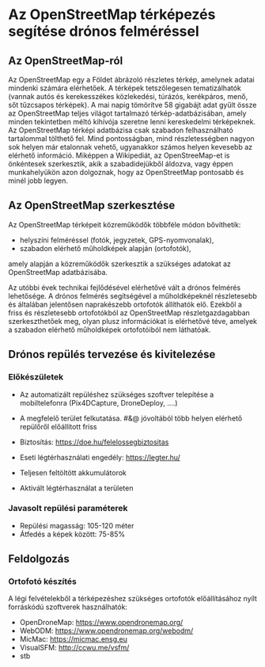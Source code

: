 # Az OpenStreetMap térképezés segítése drónos felméréssel

## Az OpenStreetMap-ról

Az OpenStreetMap egy a Földet ábrázoló részletes térkép, amelynek adatai mindenki számára elérhetőek. A térképek tetszőlegesen tematizálhatók (vannak autós és kerekesszékes közlekedési, túrázós, kerékpáros, menő, sőt tűzcsapos térképek). A mai napig tömörítve 58 gigabájt adat gyűlt össze az OpenStreetMap teljes világot tartalmazó térkép-adatbázisában, amely minden tekintetben méltó kihívója szeretne lenni kereskedelmi térképeknek. Az OpenStreetMap térképi adatbázisa csak szabadon felhasználható tartalommal tölthető fel. Mind pontosságban, mind részletességben nagyon sok helyen már etalonnak vehető, ugyanakkor számos helyen kevesebb az elérhető információ. Miképpen a Wikipediát, az OpenStreeMap-et is önkéntesek szerkesztik, akik a szabadidejükből áldozva, vagy éppen munkahelyükön azon dolgoznak, hogy az OpenStreetMap pontosabb és minél jobb legyen.

## Az OpenStreetMap szerkesztése

Az OpenStreetMap térképeit közreműködők többféle módon bővíthetik:
* helyszíni felméréssel (fotók, jegyzetek, GPS-nyomvonalak), 
* szabadon elérhető műholdképek alapján (ortofotók),

amely alapján a közreműködők szerkesztik a szükséges adatokat az OpenStreetMap adatbázisába.

Az utóbbi évek technikai fejlődésével elérhetővé vált a drónos felmérés lehetősége. A drónos felmérés segítségével a műholdképeknél részletesebb és általában jelentősen naprakészebb ortofotók állíthatók elő. Ezekből a friss és részletesebb ortofotókból az OpenStreetMap részletgazdagabban szerkeszthetőek meg, olyan plusz információkat is elérhetővé téve, amelyek a szabadon elérhető műholdképek ortofotóiból nem láthatóak.

## Drónos repülés tervezése és kivitelezése

### Előkészületek

* Az automatizált repüléshez szükséges szoftver telepítése a mobiltelefonra (Pix4DCapture, DroneDeploy, ….)
* A megfelelő terület felkutatása. #&@ jóvoltából több helyen elérhető repülőről előállított friss
* Biztosítás: https://doe.hu/felelossegbiztositas
* Eseti légtérhasználati engedély: https://legter.hu/
* Teljesen feltöltött akkumulátorok

* Aktivált légtérhasználat a területen

### Javasolt repülési paraméterek

* Repülési magasság: 105-120 méter
* Átfedés a képek között: 75-85% 

## Feldolgozás

### Ortofotó készítés

A légi felvételekből a térképezéshez szükséges ortofotók előállításához nyílt forráskódú szoftverek használhatók:

* OpenDroneMap: https://www.opendronemap.org/
* WebODM: https://www.opendronemap.org/webodm/
* MicMac: https://micmac.ensg.eu
* VisualSFM: http://ccwu.me/vsfm/
* stb
